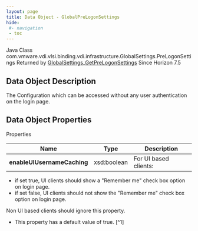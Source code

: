 ```yaml
---
layout: page
title: Data Object - GlobalPreLogonSettings
hide:
 #- navigation
 - toc
---
```






Java Class
    com.vmware.vdi.vlsi.binding.vdi.infrastructure.GlobalSettings.PreLogonSettings
Returned by
     [GlobalSettings_GetPreLogonSettings](vdi.infrastructure.GlobalSettings.md#getPreLogonSettings)
Since 
    Horizon 7.5

## Data Object Description 

The Configuration which can be accessed without any user authentication on the login page. 

## Data Object Properties

Properties

Name |  Type |  Description   
---|---|---  
**enableUIUsernameCaching**|  xsd:boolean|  For UI based clients: 

  * if set true, UI clients should show a "Remember me" check box option on login page.
  * if set false, UI clients should not show the "Remember me" check box option on login page.

Non UI based clients should ignore this property.   


  * This property has a default value of true.
[^1]

  
  

  

